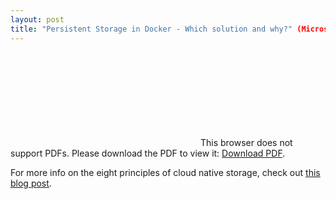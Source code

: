 ```yaml
---
layout: post
title: "Persistent Storage in Docker - Which solution and why?" (Microservices meetup, 2 Aug 2017)
---
```


<object data="http://www.oicheryl.com/resources/Persistent Storage in Docker.pdf" type="application/pdf" width="700px" height="700px">
    <embed src="http://www.oicheryl.com/resources/Persistent Storage in Docker.pdf">
        This browser does not support PDFs. Please download the PDF to view it: <a href="http://www.oicheryl.com/resources/Persistent Storage in Docker.pdf">Download PDF</a>.</p>
    </embed>
</object>

For more info on the eight principles of cloud native storage, check out [this blog post](https://storageos.com/storageos-vision-cloud-native-storage-todays-modern/).
